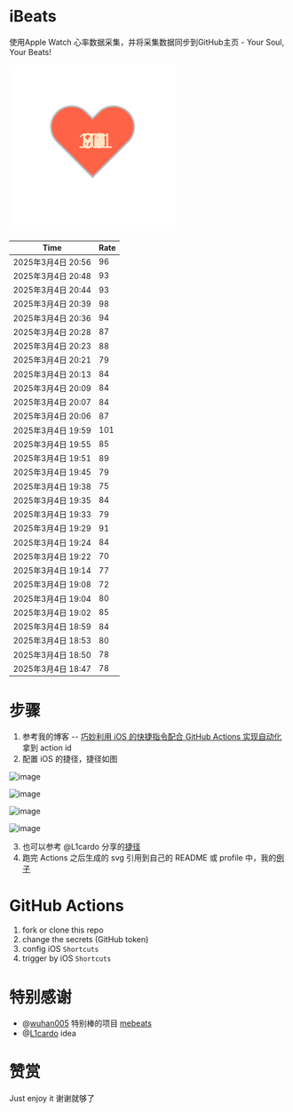 # iBeats
使用Apple Watch 心率数据采集，并将采集数据同步到GitHub主页 - Your Soul, Your Beats!

![](./files/heart.svg)

<!--START_SECTION:my_heart_rate-->
| Time | Rate | 
 | ---- | ---- | 
| 2025年3月4日 20:56 | 96 |
| 2025年3月4日 20:48 | 93 |
| 2025年3月4日 20:44 | 93 |
| 2025年3月4日 20:39 | 98 |
| 2025年3月4日 20:36 | 94 |
| 2025年3月4日 20:28 | 87 |
| 2025年3月4日 20:23 | 88 |
| 2025年3月4日 20:21 | 79 |
| 2025年3月4日 20:13 | 84 |
| 2025年3月4日 20:09 | 84 |
| 2025年3月4日 20:07 | 84 |
| 2025年3月4日 20:06 | 87 |
| 2025年3月4日 19:59 | 101 |
| 2025年3月4日 19:55 | 85 |
| 2025年3月4日 19:51 | 89 |
| 2025年3月4日 19:45 | 79 |
| 2025年3月4日 19:38 | 75 |
| 2025年3月4日 19:35 | 84 |
| 2025年3月4日 19:33 | 79 |
| 2025年3月4日 19:29 | 91 |
| 2025年3月4日 19:24 | 84 |
| 2025年3月4日 19:22 | 70 |
| 2025年3月4日 19:14 | 77 |
| 2025年3月4日 19:08 | 72 |
| 2025年3月4日 19:04 | 80 |
| 2025年3月4日 19:02 | 85 |
| 2025年3月4日 18:59 | 84 |
| 2025年3月4日 18:53 | 80 |
| 2025年3月4日 18:50 | 78 |
| 2025年3月4日 18:47 | 78 |

<!--END_SECTION:my_heart_rate-->

# 步骤
1. 参考我的博客 -- [巧妙利用 iOS 的快捷指令配合 GitHub Actions 实现自动化](https://github.com/yihong0618/gitblog/issues/198) 拿到 action id
2. 配置 iOS 的捷径，捷径如图

![image](https://user-images.githubusercontent.com/15976103/122154218-0db0b480-ce97-11eb-93bb-5aec07c558dc.png)

![image](https://user-images.githubusercontent.com/15976103/122154236-186b4980-ce97-11eb-8e4b-70551a0391ae.png)

![image](https://user-images.githubusercontent.com/15976103/122154268-2d47dd00-ce97-11eb-902e-3acf292265a9.png)

![image](https://user-images.githubusercontent.com/15976103/122174055-fa144680-ceb4-11eb-9be2-3eb83cd516f7.png)

3. 也可以参考 @L1cardo 分享的[捷径](https://www.icloud.com/shortcuts/6ab6047b459c41ad822ad6b94b1c03d4)
4. 跑完 Actions 之后生成的 svg 引用到自己的 README 或 profile 中，我的[例子](https://github.com/yihong0618) 

# GitHub Actions

1. fork or clone this repo
2. change the secrets (GitHub token)
3. config iOS `Shortcuts` 
4. trigger by iOS `Shortcuts`

# 特别感谢
- @[wuhan005](https://github.com/wuhan005) 特别棒的项目 [mebeats](https://github.com/wuhan005/mebeats)
- @[L1cardo](https://github.com/L1cardo) idea

# 赞赏
Just enjoy it
谢谢就够了
